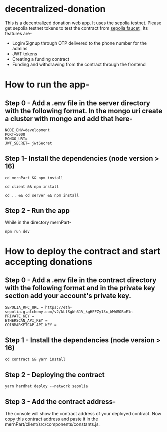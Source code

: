 # decentralized-donation
This is a decentralized donation web app. It uses the sepolia testnet. Please get sepolia testnet tokens to test the contract from [sepolia faucet](https://sepoliafaucet.com/)_
Its features are-
  - Login/Signup through OTP delivered to the phone number for the admins
  - JWT tokens
  - Creating a funding contract
  - Funding and withdrawing from the contract through the frontend
    
# How to run the app-
## Step 0 - Add a .env file in the server directory with the following format. In the mongo uri create a cluster with mongo and add that here-
```
NODE_ENV=development
PORT=5000
MONGO_URI=
JWT_SECRET= jwtSecret
```
## Step 1- Install the dependencies (node version > 16)
```
cd mernPart && npm install
```

```
cd client && npm install
```

```
cd .. && cd server && npm install
```
## Step 2 - Run the app
While in the directory mernPart-
```
npm run dev
```

# How to deploy the contract and start accepting donations
## Step 0 - Add a .env file in the contract directory with the following format and in the private key section add your account's private key.
```
SEPOLIA_RPC_URL = https://eth-sepolia.g.alchemy.com/v2/kLlSgWn31V_kgHEFZy13x_WMWMOBoE1n
PRIVATE_KEY = 
ETHERSCAN_API_KEY = 
COINMARKETCAP_API_KEY = 
```
## Step 1 - Install the dependencies (node version > 16)
```
cd contract && yarn install
```

## Step 2 - Deploying the contract 
```
yarn hardhat deploy --network sepolia
```

## Step 3 - Add the contract address-
The console will show the contract address of your deployed contract. Now copy this contract address and paste it in the mernPart/client/src/components/constants.js.

